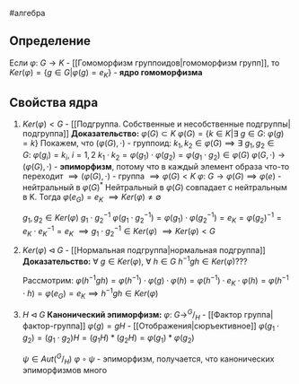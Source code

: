 #алгебра 
## Определение
Если $\varphi: \ G \to K$ - [[Гомоморфизм группоидов|гомоморфизм групп]], то
$Ker(\varphi) = \{ g \in G| \varphi(g) = e_K \}$ - **ядро гомоморфизма**

## Свойства ядра
1. $Ker(\varphi) < G$ - [[Подгруппа. Собственные и несобственные подгруппы|подгруппа]]
	**Доказательство:**
	$\varphi(G) \subset K$
	$\varphi(G) = \{ k \in K | \exists \ g \in G: \ \varphi(g) = k \}$
	Покажем, что $(\varphi(G), \cdot)$ - группоид:
		$k_1, k_2 \in \varphi(G) \implies \exists \ g_1, g_2 \in G: \ \varphi(g_i) = k_i, \ i = 1, 2$
		$k_1 \cdot k_2 = \varphi(g_1) \cdot \varphi(g_2) = \varphi(g_1 \cdot g_2) \in \varphi(G)$
		$\varphi(G, \cdot) \to (\varphi(G), \cdot)$ - **эпиморфизм**, потому что в каждый элемент образа что-то переходит $\implies (\varphi(G), \cdot)$ - группа $\implies \varphi(G) < K$
		$\varphi: \ G \to \varphi(G) \implies \varphi(e)$ - нейтральный в $\varphi(G)^*$
		Нейтральный в $\varphi(G)$ совпадает с нейтральным в K. Тогда $\varphi(e_G) = e_K$
		$\implies Ker(\varphi) \neq \emptyset$
	
	$g_1, g_2 \in Ker(\varphi)$
	$g_1 \cdot g_2^{-1}$
	$\varphi(g_1 \cdot g_2^{-1}) = \varphi(g_1) \cdot \varphi(g_2^{-1}) = e_K = \varphi(g_2)^{-1} = e_K \cdot e_K^{-1} = e_K$
	$\implies g_1 \cdot g_2^{-1} \in Ker(\varphi)$ 
	$\implies Ker(\varphi) < G$
2. $Ker(\varphi) \triangleleft G$ - [[Нормальная подгруппа|нормальная подгруппа]]
	**Доказательство:**
	$\forall \ g \in Ker(\varphi), \ \forall \ h \in G$
	$h^{-1}gh \in Ker(\varphi)???$
	
	Рассмотрим:
	$\varphi(h^{-1}gh) = \varphi(h^{-1}) \cdot \varphi(g) \cdot \varphi(h) = \varphi(h^{-1}) \cdot e_K \cdot \varphi(h) = \varphi(h^{-1} \cdot h) = \varphi(e_G) = e_K \implies h^{-1}gh \in Ker(\varphi)$
3. $H \triangleleft G$
	**Канонический эпиморфизм:**
	$\varphi: \ G \to ^{G}/_H$ - [[Фактор группа|фактор-группа]]
	$\varphi(g) = gH$ - [[Отображения|сюръективное]]
	$\varphi(g_1 \cdot g_2) = (g_1 \cdot g_2)H = (g_1 H) * (g_2 H) = \varphi(g_1) * \varphi(g_2)$
	
	$\psi \in Aut(^{G}/_H)$
	$\varphi \circ \psi$ - эпиморфизм, получается, что канонических эпиморфизмов много